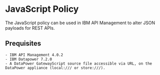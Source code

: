 # JavaScript Policy
            
The JavaScript policy can be used in IBM API Management to alter 
JSON payloads for REST APIs.

## Prequisites

    - IBM API Management 4.0.2
    - IBM Datapower 7.2.0
    - A DataPower GatewayScript source file accessible via URL, on the DataPower appliance (local:/// or store:///).

```
